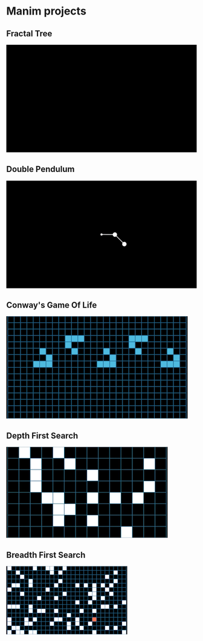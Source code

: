 # Manim projects
 
## Fractal Tree
![](gifs/FractalTree.gif)

## Double Pendulum
![](gifs/DoublePendulum.gif)

## Conway's Game Of Life
![](gifs/GameOfLife.gif)

## Depth First Search
![](gifs/DepthSearch.gif)

## Breadth First Search
![](gifs/BreadthSearch.gif)